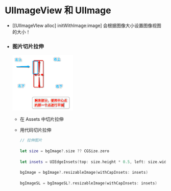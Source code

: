 # UIImageView 和 UIImage

- [[UIImageVIew alloc] initWithImage:image] 会根据图像大小设置图像视图的大小！

- ### 图片切片拉伸

  ![UIImage图片切片拉伸](../../../素材/images/UIImage图片切片拉伸.png)

  - 在 Assets 中切片拉伸

  - 用代码切片拉伸

    ```swift
    // 拉伸图片
    
    let size = bgImage?.size ?? CGSize.zero
    
    let insets = UIEdgeInsets(top: size.height * 0.5, left: size.width * 0.5, bottom: size.height * 0.5, right: size.height * 0.5)
    
    bgImage = bgImage?.resizableImage(withCapInsets: insets)
    
    bgImageSL = bgImageSL?.resizableImage(withCapInsets: insets)
    ```

    

  
